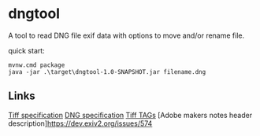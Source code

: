 # dngtool

A tool to read DNG file exif data with options to move and/or rename file.

quick start:
```
mvnw.cmd package
java -jar .\target\dngtool-1.0-SNAPSHOT.jar filename.dng
```

## Links
[Tiff specification](https://www.itu.int/itudoc/itu-t/com16/tiff-fx/docs/tiff6.pdf)
[DNG specification](https://helpx.adobe.com/content/dam/help/en/photoshop/pdf/dng_spec_1_6_0_0.pdf)
[Tiff TAGs](https://www.awaresystems.be/imaging/tiff/tifftags.html)
[Adobe makers notes header description]https://dev.exiv2.org/issues/574